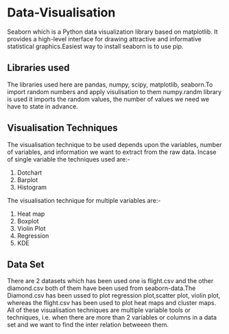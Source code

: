 
# Data-Visualisation
Seaborn which is a Python data visualization library based on matplotlib. It provides a high-level interface for drawing attractive and informative statistical graphics.Easiest way to install seaborn is to use pip.
 ## Libraries used
 The libraries used here are pandas, numpy, scipy, matplotlib, seaborn.To import random numbers and apply visulisation to them numpy.randm library is used it imports the random values, the number of values we need we have to state in advance.

## Visualisation Techniques
The visualisation technique to be used depends upon the variables, number of variables, and information we want to extract from the raw data. Incase of single variable the techniques used are:- 
1. Dotchart 
2. Barplot
3. Histogram



The visualisation technique for multiple variables are:-
1. Heat map
2. Boxplot
3. Violin Plot
4. Regression
5. KDE
## Data Set
There are 2 datasets which has been used one is flight.csv and the other diamond.csv both of them have been used from seaborn-data.The Diamond.csv has been ussed to plot regression plot,scatter plot, violin plot, whereas the flight.csv has been used to plot heat maps and cluster maps. All of these visualisation techniques are multiple variable tools or techniques, i.e. when there are more than 2 variables or columns in a data set and we want to find the inter relation betweeen them.
